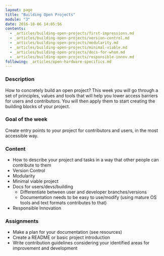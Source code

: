 ```yaml
---
layout: page
title: "Building Open Projects"
module: "3"
date: 2016-10-06 14:05:56
contents:
  - _articles/building-open-projects/first-impressions.md
  - _articles/building-open-projects/version-control.md
  - _articles/building-open-projects/modularity.md
  - _articles/building-open-projects/minimal-viable.md
  - _articles/building-open-projects/docs-for-whom.md
  - _articles/building-open-projects/responsible-innov.md
following: _articles/open-hardware-specifics.md
---
```


### Description
How to concretely build an open project? This week you will go through a set of principles, values and tools that will help you lower access barriers for users and contributors. You will then apply them to start creating the building blocks of your project.

### Goal of the week
Create entry points to your project for contributors and users, in the most accessible way.

### Content

- How to describe your project and tasks in a way that other people can contribute to them
- Version Control
- Modularity
- Minimal viable project
- Docs for users/devs/building
  - Differentiate between user and developer branches/versions
  - Documentation needs to be easy to use/modify (using mature OS tools and text formats contributes to that)
- Responsible Innovation


### Assignments
- Make a plan for your documentation (see resources)
- Create a README or basic project introduction
- Write contribution guidelines considering your identified areas for improvement and development
